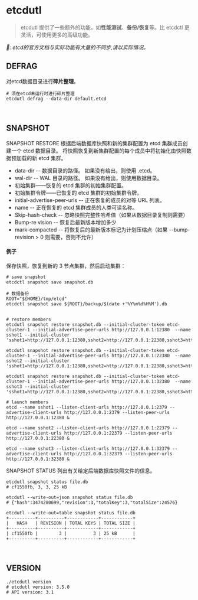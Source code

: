 etcdutl
========

> etcdutl 提供了一些额外的功能，如**性能测试**、**备份/恢复**等。比 etcdctl 更灵活，可使用更多的高级功能。

_🤮: etcd的官方文档与实际功能有大量的不同步,请以实际情况。_



## DEFRAG

对etcd数据目录进行**碎片整理**。

```shell
# 须在etcd未运行时进行碎片整理
etcdutl defrag --data-dir default.etcd
```

​    

## SNAPSHOT

SNAPSHOT RESTORE 根据后端数据库快照和新的集群配置为 etcd 集群成员创建一个 etcd 数据目录。  将快照恢复到新集群配置的每个成员中将初始化由快照数据预加载的新 etcd 集群。 

- data-dir -- 数据目录的路径。  如果没有给出，则使用 <name>.etcd。 
- wal-dir -- WAL 目录的路径。  如果没有给出，则使用数据目录。 
- 初始集群——恢复的 etcd 集群的初始集群配置。 
- 初始集群令牌——已恢复的 etcd 集群的初始集群令牌。 
- initial-advertise-peer-urls -- 正在恢复的成员的对等 URL 列表。 
- name -- 正在恢复的 etcd 集群成员的人类可读名称。 
- Skip-hash-check -- 忽略快照完整性哈希值（如果从数据目录复制则需要） 
- Bump-re vision -- 恢复后最新版本增加多少 
- mark-compacted -- 将恢复后的最新版本标记为计划压缩点（如果 --bump-revision > 0 则需要，否则不允许） 

#### 例子 

保存快照，恢复到新的 3 节点集群，然后启动集群： 

```shell
# save snapshot
etcdctl snapshot save snapshot.db

# 数据备份
ROOT="${HOME}/tmp/etcd"
etcdctl snapshot save ${ROOT}/backup/$(date +'%Y%m%d%H%M').db


# restore members
etcdutl snapshot restore snapshot.db --initial-cluster-token etcd-cluster-1 --initial-advertise-peer-urls http://127.0.0.1:12380  --name sshot1 --initial-cluster 'sshot1=http://127.0.0.1:12380,sshot2=http://127.0.0.1:22380,sshot3=http://127.0.0.1:32380'

etcdutl snapshot restore snapshot.db --initial-cluster-token etcd-cluster-1 --initial-advertise-peer-urls http://127.0.0.1:22380  --name sshot2 --initial-cluster 'sshot1=http://127.0.0.1:12380,sshot2=http://127.0.0.1:22380,sshot3=http://127.0.0.1:32380'

etcdutl snapshot restore snapshot.db --initial-cluster-token etcd-cluster-1 --initial-advertise-peer-urls http://127.0.0.1:32380  --name sshot3 --initial-cluster 'sshot1=http://127.0.0.1:12380,sshot2=http://127.0.0.1:22380,sshot3=http://127.0.0.1:32380'

# launch members
etcd --name sshot1 --listen-client-urls http://127.0.0.1:2379 --advertise-client-urls http://127.0.0.1:2379 --listen-peer-urls http://127.0.0.1:12380 &

etcd --name sshot2 --listen-client-urls http://127.0.0.1:22379 --advertise-client-urls http://127.0.0.1:22379 --listen-peer-urls http://127.0.0.1:22380 &

etcd --name sshot3 --listen-client-urls http://127.0.0.1:32379 --advertise-client-urls http://127.0.0.1:32379 --listen-peer-urls http://127.0.0.1:32380 &
```

   

SNAPSHOT STATUS 列出有关给定后端数据库快照文件的信息。  

```shell
etcdutl snapshot status file.db
# cf1550fb, 3, 3, 25 kB
```

```shell
etcdutl --write-out=json snapshot status file.db
# {"hash":3474280699,"revision":3,"totalKey":3,"totalSize":24576}
```

```shell
etcdutl --write-out=table snapshot status file.db
+----------+----------+------------+------------+
|   HASH   | REVISION | TOTAL KEYS | TOTAL SIZE |
+----------+----------+------------+------------+
| cf1550fb |        3 |          3 | 25 kB      |
+----------+----------+------------+------------+
```

​    

## VERSION

```shell
./etcdutl version
# etcdutl version: 3.5.0
# API version: 3.1
```

   

